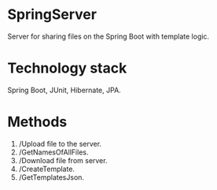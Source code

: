 # SpringServer
Server for sharing files on the Spring Boot with template logic. 
# Technology stack
Spring Boot, JUnit, Hibernate, JPA.
# Methods
1. /Upload file to the server.
2. /GetNamesOfAllFiles.
3. /Download file from server.
4. /СreateTemplate.
5. /GetTemplatesJson.
